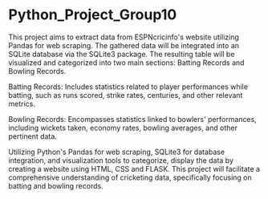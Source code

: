 # Python_Project_Group10
This project aims to extract data from ESPNcricinfo's website utilizing Pandas for web scraping. The gathered data will be integrated into an SQLite database via the SQLite3 package. The resulting table will be visualized and categorized into two main sections: Batting Records and Bowling Records.

Batting Records: Includes statistics related to player performances while batting, such as runs scored, strike rates, centuries, and other relevant metrics.

Bowling Records: Encompasses statistics linked to bowlers' performances, including wickets taken, economy rates, bowling averages, and other pertinent data.

Utilizing Python's Pandas for web scraping, SQLite3 for database integration, and visualization tools to categorize, display the data by creating a website using HTML, CSS and FLASK. This project will facilitate a comprehensive understanding of cricketing data, specifically focusing on batting and bowling records.